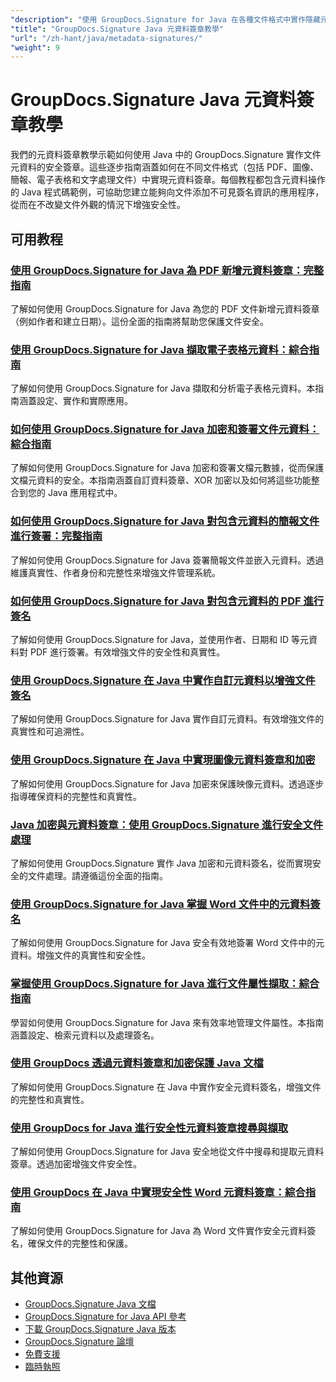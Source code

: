 ```yaml
---
"description": "使用 GroupDocs.Signature for Java 在各種文件格式中實作隱藏元資料簽章的完整教學課程。"
"title": "GroupDocs.Signature Java 元資料簽章教學"
"url": "/zh-hant/java/metadata-signatures/"
"weight": 9
---
```


# GroupDocs.Signature Java 元資料簽章教學

我們的元資料簽章教學示範如何使用 Java 中的 GroupDocs.Signature 實作文件元資料的安全簽章。這些逐步指南涵蓋如何在不同文件格式（包括 PDF、圖像、簡報、電子表格和文字處理文件）中實現元資料簽章。每個教程都包含元資料操作的 Java 程式碼範例，可協助您建立能夠向文件添加不可見簽名資訊的應用程序，從而在不改變文件外觀的情況下增強安全性。

## 可用教程

### [使用 GroupDocs.Signature for Java 為 PDF 新增元資料簽章：完整指南](./groupdocs-signature-java-add-metadata-to-pdfs/)
了解如何使用 GroupDocs.Signature for Java 為您的 PDF 文件新增元資料簽章（例如作者和建立日期）。這份全面的指南將幫助您保護文件安全。

### [使用 GroupDocs.Signature for Java 擷取電子表格元資料：綜合指南](./extract-spreadsheet-metadata-groupdocs-signature-java/)
了解如何使用 GroupDocs.Signature for Java 擷取和分析電子表格元資料。本指南涵蓋設定、實作和實際應用。

### [如何使用 GroupDocs.Signature for Java 加密和簽署文件元資料：綜合指南](./encrypt-sign-metadata-groupdocs-java/)
了解如何使用 GroupDocs.Signature for Java 加密和簽署文檔元數據，從而保護文檔元資料的安全。本指南涵蓋自訂資料簽章、XOR 加密以及如何將這些功能整合到您的 Java 應用程式中。

### [如何使用 GroupDocs.Signature for Java 對包含元資料的簡報文件進行簽署：完整指南](./groupdocs-signature-java-sign-presentation-metadata/)
了解如何使用 GroupDocs.Signature for Java 簽署簡報文件並嵌入元資料。透過維護真實性、作者身份和完整性來增強文件管理系統。

### [如何使用 GroupDocs.Signature for Java 對包含元資料的 PDF 進行簽名](./sign-pdf-metadata-groupdocs-signature-java/)
了解如何使用 GroupDocs.Signature for Java，並使用作者、日期和 ID 等元資料對 PDF 進行簽署。有效增強文件的安全性和真實性。

### [使用 GroupDocs.Signature 在 Java 中實作自訂元資料以增強文件簽名](./implement-custom-metadata-java-groupdocs-signature/)
了解如何使用 GroupDocs.Signature for Java 實作自訂元資料。有效增強文件的真實性和可追溯性。

### [使用 GroupDocs.Signature 在 Java 中實現圖像元資料簽章和加密](./groupdocs-signature-java-image-metadata-encryption/)
了解如何使用 GroupDocs.Signature for Java 加密來保護映像元資料。透過逐步指導確保資料的完整性和真實性。

### [Java 加密與元資料簽章：使用 GroupDocs.Signature 進行安全文件處理](./java-encryption-metadata-signature-groupdocs-signature/)
了解如何使用 GroupDocs.Signature 實作 Java 加密和元資料簽名，從而實現安全的文件處理。請遵循這份全面的指南。

### [使用 GroupDocs.Signature for Java 掌握 Word 文件中的元資料簽名](./master-metadata-signing-word-docs-groupdocs-signature-java/)
了解如何使用 GroupDocs.Signature for Java 安全有效地簽署 Word 文件中的元資料。增強文件的真實性和安全性。

### [掌握使用 GroupDocs.Signature for Java 進行文件屬性擷取：綜合指南](./groupdocs-signature-java-document-properties-tutorial/)
學習如何使用 GroupDocs.Signature for Java 來有效率地管理文件屬性。本指南涵蓋設定、檢索元資料以及處理簽名。

### [使用 GroupDocs 透過元資料簽章和加密保護 Java 文檔](./java-metadata-signature-encryption-groupdocs/)
了解如何使用 GroupDocs.Signature 在 Java 中實作安全元資料簽名，增強文件的完整性和真實性。

### [使用 GroupDocs for Java 進行安全性元資料簽章搜尋與擷取](./groupdocs-signature-secure-metadata-search-java/)
了解如何使用 GroupDocs.Signature for Java 安全地從文件中搜尋和提取元資料簽章。透過加密增強文件安全性。

### [使用 GroupDocs 在 Java 中實現安全性 Word 元資料簽章：綜合指南](./secure-word-metadata-signatures-java-groupdocs/)
了解如何使用 GroupDocs.Signature for Java 為 Word 文件實作安全元資料簽名，確保文件的完整性和保護。

## 其他資源

- [GroupDocs.Signature Java 文檔](https://docs.groupdocs.com/signature/java/)
- [GroupDocs.Signature for Java API 參考](https://reference.groupdocs.com/signature/java/)
- [下載 GroupDocs.Signature Java 版本](https://releases.groupdocs.com/signature/java/)
- [GroupDocs.Signature 論壇](https://forum.groupdocs.com/c/signature)
- [免費支援](https://forum.groupdocs.com/)
- [臨時執照](https://purchase.groupdocs.com/temporary-license/)